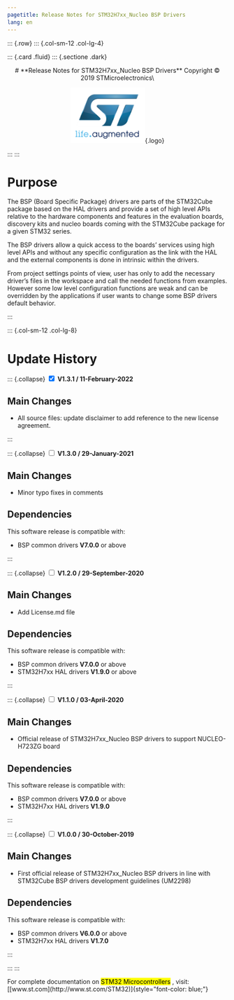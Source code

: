 ```yaml
---
pagetitle: Release Notes for STM32H7xx_Nucleo BSP Drivers
lang: en
---
```


::: {.row}
::: {.col-sm-12 .col-lg-4}

::: {.card .fluid}
::: {.sectione .dark}
<center>
# **Release Notes for STM32H7xx_Nucleo BSP Drivers**
Copyright &copy; 2019 STMicroelectronics\
    
[![ST logo](_htmresc/st_logo.png)](https://www.st.com){.logo}
</center>
:::
:::

# Purpose

The BSP (Board Specific Package) drivers are parts of the STM32Cube package based on the HAL drivers and provide a set of high level APIs relative to the hardware components and features in the evaluation boards, discovery kits and nucleo boards coming with the STM32Cube package for a given STM32 series.


The BSP drivers allow a quick access to the boards’ services using high level APIs and without any specific configuration as the link with the HAL and the external components is done in intrinsic within the drivers. 


From project settings points of view, user has only to add the necessary driver’s files in the workspace and call the needed functions from examples. However some low level configuration functions are weak and can be overridden by the applications if user wants to change some BSP drivers default behavior.

:::

::: {.col-sm-12 .col-lg-8}
# Update History

::: {.collapse}
<input type="checkbox" id="collapse-section5" checked aria-hidden="true">
<label for="collapse-section5" aria-hidden="true">__V1.3.1 / 11-February-2022__</label>
<div>

## Main Changes

-  All source files: update disclaimer to add reference to the new license agreement.

</div>
:::

::: {.collapse}
<input type="checkbox" id="collapse-section4" aria-hidden="true">
<label for="collapse-section4" aria-hidden="true">__V1.3.0 / 29-January-2021__</label>
<div>

## Main Changes

-  Minor typo fixes in comments

## Dependencies

This software release is compatible with:

-   BSP common drivers __V7.0.0__ or above

</div>
:::

::: {.collapse}
<input type="checkbox" id="collapse-section3" aria-hidden="true">
<label for="collapse-section3" aria-hidden="true">__V1.2.0 / 29-September-2020__</label>
<div>			

## Main Changes

-	Add License.md file 

## Dependencies

This software release is compatible with:

-   BSP common drivers __V7.0.0__ or above
-   STM32H7xx HAL drivers __V1.9.0__ or above

</div>
:::

::: {.collapse}
<input type="checkbox" id="collapse-section2" aria-hidden="true">
<label for="collapse-section2" aria-hidden="true">__V1.1.0 / 03-April-2020__</label>
<div>			

## Main Changes

-	Official release of STM32H7xx_Nucleo BSP drivers to support NUCLEO-H723ZG board 

## Dependencies

This software release is compatible with:

-   BSP common drivers __V7.0.0__ or above
-   STM32H7xx HAL drivers __V1.9.0__

</div>
:::

::: {.collapse}
<input type="checkbox" id="collapse-section1" aria-hidden="true">
<label for="collapse-section1" aria-hidden="true">__V1.0.0 / 30-October-2019__</label>
<div>			

## Main Changes

-	First official release of STM32H7xx_Nucleo BSP drivers in line with STM32Cube BSP drivers development guidelines (UM2298)

## Dependencies

This software release is compatible with:

-   BSP common drivers __V6.0.0__ or above
-   STM32H7xx HAL drivers __V1.7.0__

</div>
:::

:::
:::

<footer class="sticky">
For complete documentation on <mark>STM32 Microcontrollers</mark> ,
visit: [[www.st.com](http://www.st.com/STM32)]{style="font-color: blue;"}
</footer>
